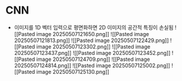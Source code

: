# CNN
- 이미지를 1D 벡터 입력으로 평면화하면 2D 이미지의 공간적 특징이 손실됨
![[Pasted image 20250507121650.png]]
![[Pasted image 20250507121813.png]]
![[Pasted image 20250507122429.png]]
![[Pasted image 20250507123302.png]]
![[Pasted image 20250507123437.png]]
![[Pasted image 20250507123452.png]]
![[Pasted image 20250507124709.png]]
![[Pasted image 20250507124814.png]]
![[Pasted image 20250507125002.png]]
![[Pasted image 20250507125130.png]]
